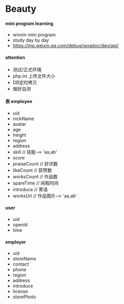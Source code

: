 # Beauty

#### mini program learning 
- winxin mini program
- study day by day
- https://mp.weixin.qq.com/debug/wxadoc/dev/api/

#### attention
- 测试/正式环境
- php.ini 上传文件大小
- DB定时拷贝
- 做好自测

#### 表 employee
- uid
- nickName
- avatar
- age
- height
- region
- address
- skill // 技能--> 'aa,ab'
- score
- praiseCount // 好评数
- likeCount  // 获赞数
- worksCount // 作品数
- spareTime  // 闲暇时间
- introduce  // 寄语
- worksUrl   // 作品图片--> 'aa,ab'

#### user
- uid
- openId
- time

#### employer
- uid
- storeName
- contact
- phone
- region
- address
- introduce
- license
- storePhoto